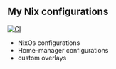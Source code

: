 ## My Nix configurations
[![CI](https://github.com/pineapplehunter/nixos-config/actions/workflows/check-and-cache.yml/badge.svg)](https://github.com/pineapplehunter/nixos-config/actions/workflows/check-and-cache.yml)

- NixOs configurations
- Home-manager configurations
- custom overlays
